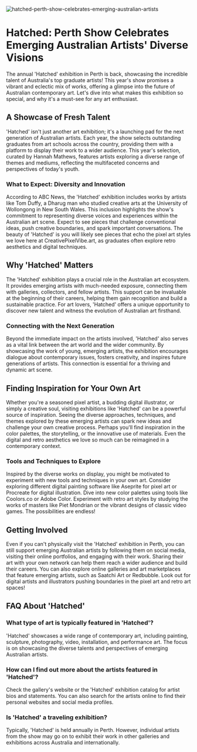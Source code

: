 ![hatched-perth-show-celebrates-emerging-australian-artists](https://images.pexels.com/photos/32133580/pexels-photo-32133580.jpeg?auto=compress&cs=tinysrgb&fit=crop&h=627&w=1200)

# Hatched: Perth Show Celebrates Emerging Australian Artists' Diverse Visions

The annual 'Hatched' exhibition in Perth is back, showcasing the incredible talent of Australia's top graduate artists! This year's show promises a vibrant and eclectic mix of works, offering a glimpse into the future of Australian contemporary art. Let's dive into what makes this exhibition so special, and why it's a must-see for any art enthusiast.

## A Showcase of Fresh Talent

'Hatched' isn't just another art exhibition; it's a launching pad for the next generation of Australian artists. Each year, the show selects outstanding graduates from art schools across the country, providing them with a platform to display their work to a wider audience. This year's selection, curated by Hannah Mathews, features artists exploring a diverse range of themes and mediums, reflecting the multifaceted concerns and perspectives of today's youth.

### What to Expect: Diversity and Innovation

According to ABC News, the 'Hatched' exhibition includes works by artists like Tom Duffy, a Dharug man who studied creative arts at the University of Wollongong in New South Wales. This inclusion highlights the show's commitment to representing diverse voices and experiences within the Australian art scene. Expect to see pieces that challenge conventional ideas, push creative boundaries, and spark important conversations. The beauty of 'Hatched' is you will likely see pieces that echo the pixel art styles we love here at CreativePixelVibe.art, as graduates often explore retro aesthetics and digital techniques.

## Why 'Hatched' Matters

The 'Hatched' exhibition plays a crucial role in the Australian art ecosystem. It provides emerging artists with much-needed exposure, connecting them with galleries, collectors, and fellow artists. This support can be invaluable at the beginning of their careers, helping them gain recognition and build a sustainable practice. For art lovers, 'Hatched' offers a unique opportunity to discover new talent and witness the evolution of Australian art firsthand.

### Connecting with the Next Generation

Beyond the immediate impact on the artists involved, 'Hatched' also serves as a vital link between the art world and the wider community. By showcasing the work of young, emerging artists, the exhibition encourages dialogue about contemporary issues, fosters creativity, and inspires future generations of artists. This connection is essential for a thriving and dynamic art scene.

## Finding Inspiration for Your Own Art

Whether you're a seasoned pixel artist, a budding digital illustrator, or simply a creative soul, visiting exhibitions like 'Hatched' can be a powerful source of inspiration. Seeing the diverse approaches, techniques, and themes explored by these emerging artists can spark new ideas and challenge your own creative process. Perhaps you'll find inspiration in the color palettes, the storytelling, or the innovative use of materials. Even the digital and retro aesthetics we love so much can be reimagined in a contemporary context.

### Tools and Techniques to Explore

Inspired by the diverse works on display, you might be motivated to experiment with new tools and techniques in your own art. Consider exploring different digital painting software like Aseprite for pixel art or Procreate for digital illustration. Dive into new color palettes using tools like Coolors.co or Adobe Color. Experiment with retro art styles by studying the works of masters like Piet Mondrian or the vibrant designs of classic video games. The possibilities are endless!

## Getting Involved

Even if you can't physically visit the 'Hatched' exhibition in Perth, you can still support emerging Australian artists by following them on social media, visiting their online portfolios, and engaging with their work. Sharing their art with your own network can help them reach a wider audience and build their careers. You can also explore online galleries and art marketplaces that feature emerging artists, such as Saatchi Art or Redbubble. Look out for digital artists and illustrators pushing boundaries in the pixel art and retro art spaces! 

## FAQ About 'Hatched'

### What type of art is typically featured in 'Hatched'?

'Hatched' showcases a wide range of contemporary art, including painting, sculpture, photography, video, installation, and performance art. The focus is on showcasing the diverse talents and perspectives of emerging Australian artists.

### How can I find out more about the artists featured in 'Hatched'?

Check the gallery's website or the 'Hatched' exhibition catalog for artist bios and statements. You can also search for the artists online to find their personal websites and social media profiles.

### Is 'Hatched' a traveling exhibition?

Typically, 'Hatched' is held annually in Perth. However, individual artists from the show may go on to exhibit their work in other galleries and exhibitions across Australia and internationally. 
